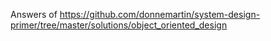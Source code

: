 Answers of https://github.com/donnemartin/system-design-primer/tree/master/solutions/object_oriented_design
